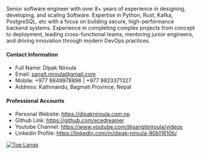 Senior software engineer with over 8+ years of experience in designing, developing, and scaling Software. Expertise in Python, Rust, Kafka, PostgreSQL, etc with a focus on building secure, high-performance backend systems. Experience in completing complex projects from concept to deployment, leading cross-functional teams, mentoring junior engineers, and driving innovation through modern DevOps practices.

#### Contact Information
- Full Name: Dipak Niroula
- Email: sangit.niroula@gmail.com
- Mobile: +977 9849978896 | +977 9823371327
- Address: Kathmandu, Bagmati Province, Nepal

#### Professional Accounts
- Personal Website: https://dipakniroula.com.np
- Github Link: https://github.com/ecedreamer
- Youtube Channel: https://www.youtube.com/@sangitniroula/videos
- Linkedin Profile: https://linkedin.com/in/dipak-niroula-90b11610b/


[![Top Langs](https://github-readme-stats.vercel.app/api/top-langs/?username=ecedreamer&langs_count=6&layout=compact)](https://github.com/anuraghazra/github-readme-stats) 
